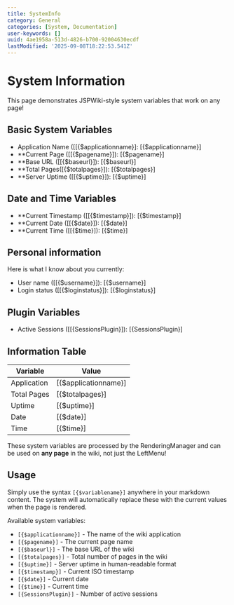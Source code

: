 ```yaml
---
title: SystemInfo
category: General
categories: [System, Documentation]
user-keywords: []
uuid: 4ae1958a-513d-4826-b700-92004630ecdf
lastModified: '2025-09-08T18:22:53.541Z'
---
```

# System Information

This page demonstrates JSPWiki-style system variables that work on any page!

## Basic System Variables

- Application Name ([[{$applicationname}]: [{$applicationname}]
- **Current Page ([[{$pagename}]): [{$pagename}]
- **Base URL ([[{$baseurl}]): [{$baseurl}]
- **Total Pages([{$totalpages}]): [{$totalpages}]
- **Server Uptime ([[{$uptime}]): [{$uptime}]

## Date and Time Variables

- **Current Timestamp ([[{$timestamp}]): [{$timestamp}]
- **Current Date ([[{$date}]): [{$date}]
- **Current Time ([[{$time}]): [{$time}]

## Personal information

Here is what I know about you currently:

- User name ([[{$username}]): [{$username}]
- Login status ([[{$loginstatus}]):  [{$loginstatus}]


## Plugin Variables

- Active Sessions ([[{SessionsPlugin}]): [{SessionsPlugin}]

## Information Table

| Variable | Value |
|----------|-------|
| Application | [{$applicationname}] |
| Total Pages | [{$totalpages}] |
| Uptime | [{$uptime}] |
| Date | [{$date}] |
| Time | [{$time}] |

These system variables are processed by the RenderingManager and can be used on **any page** in the wiki, not just the LeftMenu!

## Usage

Simply use the syntax `[{$variablename}]` anywhere in your markdown content. The system will automatically replace these with the current values when the page is rendered.

Available system variables:
- `[{$applicationname}]` - The name of the wiki application
- `[{$pagename}]` - The current page name
- `[{$baseurl}]` - The base URL of the wiki
- `[{$totalpages}]` - Total number of pages in the wiki
- `[{$uptime}]` - Server uptime in human-readable format
- `[{$timestamp}]` - Current ISO timestamp
- `[{$date}]` - Current date
- `[{$time}]` - Current time
- `[{SessionsPlugin}]` - Number of active sessions
